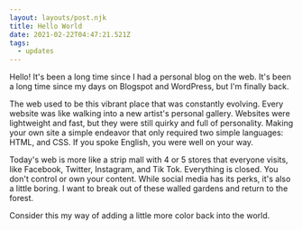 ```yaml
---
layout: layouts/post.njk
title: Hello World
date: 2021-02-22T04:47:21.521Z
tags:
  - updates
---
```

Hello! It's been a long time since I had a personal blog on the web. It's been a long time since my days on Blogspot and WordPress, but I'm finally back.

The web used to be this vibrant place that was constantly evolving. Every website was like walking into a new artist's personal gallery. Websites were lightweight and fast, but they were still quirky and full of personality. Making your own site a simple endeavor that only required two simple languages: HTML, and CSS. If you spoke English, you were well on your way.

Today's web is more like a strip mall with 4 or 5 stores that everyone visits, like Facebook, Twitter, Instagram, and Tik Tok. Everything is closed. You don't control or own your content. While social media has its perks, it's also a little boring. I want to break out of these walled gardens and return to the forest.

Consider this my way of adding a little more color back into the world.